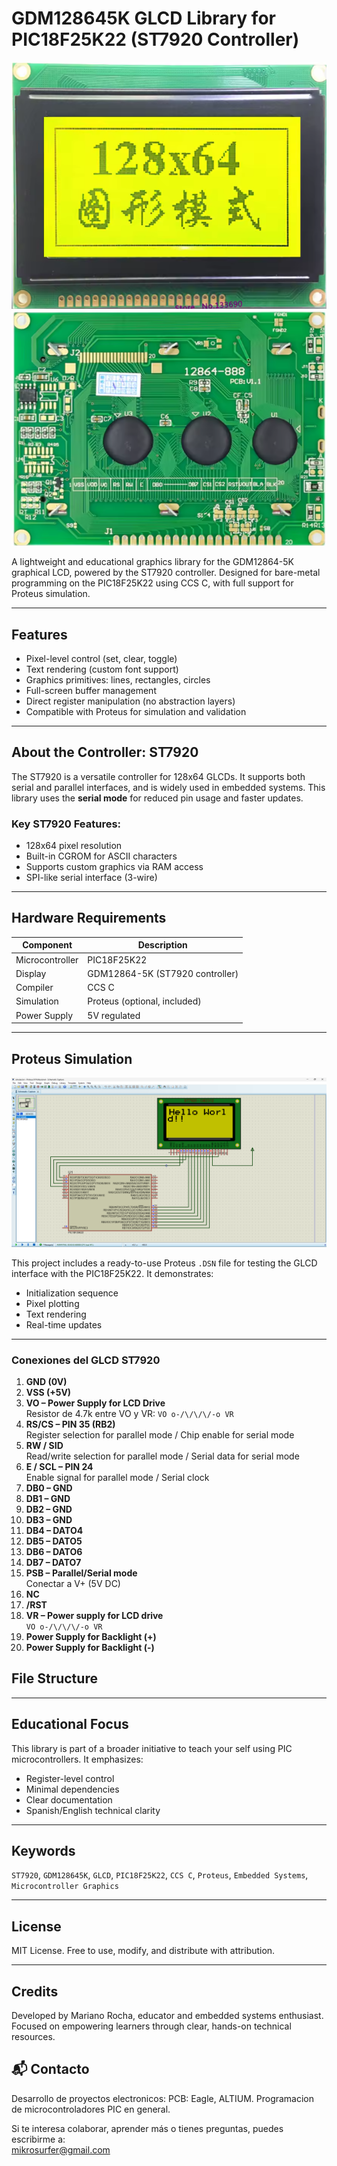 # GDM128645K GLCD Library for PIC18F25K22 (ST7920 Controller)

![GLCD](images/gdm12864k-1.png) ![GLCD](images/gdm12864k-2.png)


A lightweight and educational graphics library for the GDM12864-5K graphical LCD, powered by the ST7920 controller. Designed for bare-metal programming on the PIC18F25K22 using CCS C, with full support for Proteus simulation.

---

## Features

- Pixel-level control (set, clear, toggle)
- Text rendering (custom font support)
- Graphics primitives: lines, rectangles, circles
- Full-screen buffer management
- Direct register manipulation (no abstraction layers)
- Compatible with Proteus for simulation and validation

---

## About the Controller: ST7920

The ST7920 is a versatile controller for 128x64 GLCDs. It supports both serial and parallel interfaces, and is widely used in embedded systems. This library uses the **serial mode** for reduced pin usage and faster updates.

### Key ST7920 Features:
- 128x64 pixel resolution
- Built-in CGROM for ASCII characters
- Supports custom graphics via RAM access
- SPI-like serial interface (3-wire)

---

## Hardware Requirements

| Component           | Description                          |
|--------------------|--------------------------------------|
| Microcontroller     | PIC18F25K22                          |
| Display             | GDM12864-5K (ST7920 controller)      |
| Compiler            | CCS C                                |
| Simulation          | Proteus (optional, included)         |
| Power Supply        | 5V regulated                         |

---

## Proteus Simulation
![GLCD](images/simulation.png)

This project includes a ready-to-use Proteus `.DSN` file for testing the GLCD interface with the PIC18F25K22. It demonstrates:

- Initialization sequence
- Pixel plotting
- Text rendering
- Real-time updates

---
### Conexiones del GLCD ST7920

1. **GND (0V)**  
2. **VSS (+5V)**  
3. **VO – Power Supply for LCD Drive**  
   Resistor de 4.7k entre VO y VR: `VO o-/\/\/\/-o VR`  
4. **RS/CS – PIN 35 (RB2)**  
   Register selection for parallel mode / Chip enable for serial mode  
5. **RW / SID**  
   Read/write selection for parallel mode / Serial data for serial mode  
6. **E / SCL – PIN 24**  
   Enable signal for parallel mode / Serial clock  
7. **DB0 – GND**  
8. **DB1 – GND**  
9. **DB2 – GND**  
10. **DB3 – GND**  
11. **DB4 – DATO4**  
12. **DB5 – DATO5**  
13. **DB6 – DATO6**  
14. **DB7 – DATO7**  
15. **PSB – Parallel/Serial mode**  
    Conectar a V+ (5V DC)  
16. **NC**  
17. **/RST**  
18. **VR – Power supply for LCD drive**  
    `VO o-/\/\/\/-o VR`  
19. **Power Supply for Backlight (+)**  
20. **Power Supply for Backlight (-)**


## File Structure
---

## Educational Focus

This library is part of a broader initiative to teach your self using PIC microcontrollers. It emphasizes:

- Register-level control
- Minimal dependencies
- Clear documentation
- Spanish/English technical clarity

---

## Keywords

`ST7920`, `GDM128645K`, `GLCD`, `PIC18F25K22`, `CCS C`, `Proteus`, `Embedded Systems`, `Microcontroller Graphics`

---

## License

MIT License. Free to use, modify, and distribute with attribution.

---

## Credits

Developed by Mariano Rocha, educator and embedded systems enthusiast. Focused on empowering learners through clear, hands-on technical resources.
## 📬 Contacto
Desarrollo de proyectos electronicos:
PCB: Eagle, ALTIUM.
Programacion de microcontroladores PIC en general.

Si te interesa colaborar, aprender más o tienes preguntas, puedes escribirme a:  
mikrosurfer@gmail.com



